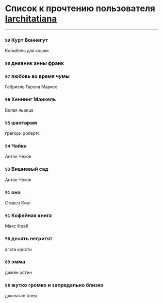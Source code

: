 # Список к прочтению пользователя [larchitatiana](http://instagram.com/larchitatiana)
---

### `99` Курт Воннегут
Колыбель для кошки

### `98` дневник анны франк

### `97` любовь во время чумы
Габриэль Гарсиа Маркес

### `96` Хеннинг Манкель
Белая львица

### `95` шантарам
грегори робертс

### `94` Чайка
Антон Чехов

### `93` Вишневый сад
Антон Чехов

### `91` оно
Стивен Кинг

### `91` Кофейная книга
Макс Фрай

### `90` десять негритят
агата кристи

### `89` эмма
джейн остин

### `88` жутко громко и запредельно близко
джонатан фоер

